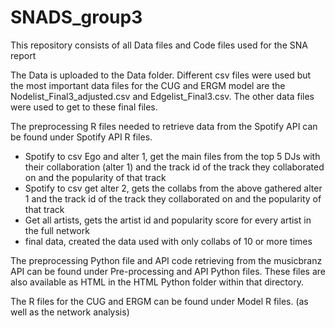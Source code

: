 # SNADS_group3
This repository consists of all Data files and Code files used for the SNA report

The Data is uploaded to the Data folder. Different csv files were used but the most important data files for the CUG and ERGM model are the Nodelist_Final3_adjusted.csv and Edgelist_Final3.csv. The other data files were used to get to these final files.

The preprocessing R files needed to retrieve data from the Spotify API can be found under Spotify API R files.

  - Spotify to csv Ego and alter 1, get the main files from the top 5 DJs with their collaboration (alter 1) and the track id of the track they collaborated on and the popularity of that track
  - Spotify to csv get alter 2, gets the collabs from the above gathered alter 1 and the track id of the track they collaborated on and the popularity of that track
  - Get all artists, gets the artist id and popularity score for every artist in the full network
  - final data, created the data used with only collabs of 10 or more times

The preprocessing Python file and API code retrieving from the musicbranz API can be found under Pre-processing and API Python files. These files are also available as HTML in the HTML Python folder within that directory.

The R files for the CUG and ERGM can be found under Model R files. (as well as the network analysis)

